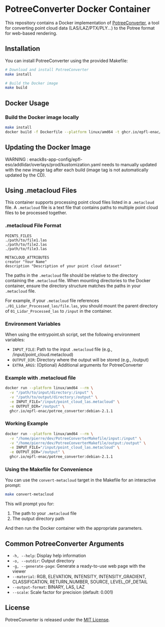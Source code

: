 # PotreeConverter Docker Container

This repository contains a Docker implementation of [PotreeConverter](https://github.com/potree/PotreeConverter), a tool for converting point cloud data (LAS/LAZ/PTX/PLY...) to the Potree format for web-based rendering.

## Installation

You can install PotreeConverter using the provided Makefile:

```bash
# Download and install PotreeConverter
make install

# Build the Docker image
make build
```

## Docker Usage

### Build the Docker image locally

```bash
make install
docker build -f Dockerfile --platform linux/amd64 -t ghcr.io/epfl-enac/potree_converter:debian-2.1.1 .
```

## Updating the Docker Image

WARNING : enack8s-app-config/epfl-eso/addlidar/overlays/prod/kustomization.yaml needs to manually updated with the new image tag after each build (image tag is not automatically updated by the CD).

## Using .metacloud Files

This container supports processing point cloud files listed in a `.metacloud` file. A `.metacloud` file is a text file that contains paths to multiple point cloud files to be processed together.

### .metacloud File Format

```
POINTS_FILES
./path/to/file1.las
./path/to/file2.las
./path/to/file3.las

METACLOUD_ATTRIBUTES
creator "Your Name"
description "Description of your point cloud dataset"
```

The paths in the `.metacloud` file should be relative to the directory containing the `.metacloud` file. When mounting directories to the Docker container, ensure the directory structure matches the paths in your `.metacloud` file.

For example, if your `.metacloud` file references `./01_Lidar_Processed_las/file.las`, you should mount the parent directory of `01_Lidar_Processed_las` to `/input` in the container.

### Environment Variables

When using the entrypoint.sh script, set the following environment variables:

- `INPUT_FILE`: Path to the input `.metacloud` file (e.g., /input/point_cloud.metacloud)
- `OUTPUT_DIR`: Directory where the output will be stored (e.g., /output)
- `EXTRA_ARGS`: (Optional) Additional arguments for PotreeConverter

### Example with .metacloud file

```bash
docker run --platform linux/amd64 --rm \
  -v "/path/to/input/directory:/input" \
  -v "/path/to/output/directory:/output" \
  -e INPUT_FILE="/input/point_cloud_las.metacloud" \
  -e OUTPUT_DIR="/output" \
  ghcr.io/epfl-enac/potree_converter:debian-2.1.1
```

### Working Example

```bash
docker run --platform linux/amd64 --rm \
  -v "/home/pierre/dev/PotreeConverterMakefile/input:/input" \
  -v "/home/pierre/dev/PotreeConverterMakefile/output:/output" \
  -e INPUT_FILE="/input/point_cloud_las.metacloud" \
  -e OUTPUT_DIR="/output" \
  ghcr.io/epfl-enac/potree_converter:debian-2.1.1
```

### Using the Makefile for Convenience

You can use the `convert-metacloud` target in the Makefile for an interactive prompt:

```bash
make convert-metacloud
```

This will prompt you for:

1. The path to your `.metacloud` file
2. The output directory path

And then run the Docker container with the appropriate parameters.

## Common PotreeConverter Arguments

- `-h, --help`: Display help information
- `-o, --outdir`: Output directory
- `-g, --generate-page`: Generate a ready-to-use web page with the viewer
- `--material`: RGB, ELEVATION, INTENSITY, INTENSITY_GRADIENT, CLASSIFICATION, RETURN_NUMBER, SOURCE, LEVEL_OF_DETAIL
- `--output-format`: BINARY, LAS, LAZ
- `--scale`: Scale factor for precision (default: 0.001)

## License

PotreeConverter is released under the [MIT License](https://github.com/potree/PotreeConverter/blob/master/LICENSE).

